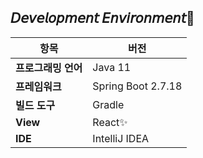 ## 𝘋𝘦𝘷𝘦𝘭𝘰𝘱𝘮𝘦𝘯𝘵 𝘌𝘯𝘷𝘪𝘳𝘰𝘯𝘮𝘦𝘯𝘵🌻

| 항목 | 버전 |
|---|---|
| **프로그래밍 언어** | Java 11 |
| **프레임워크** | Spring Boot 2.7.18 |
| **빌드 도구** | Gradle |
| **View** | React✨ |
| **IDE** | IntelliJ IDEA |
